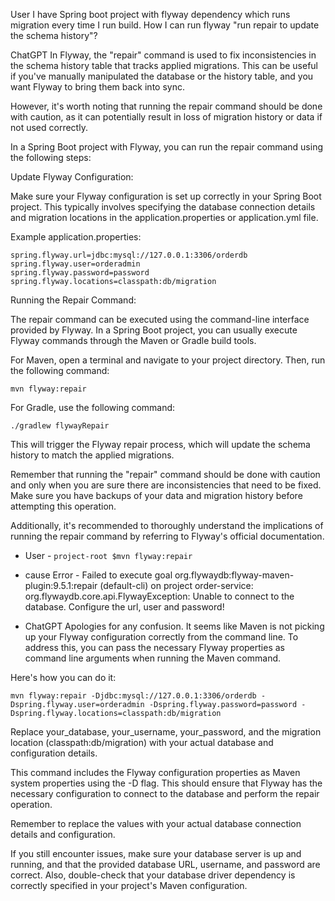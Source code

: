 User
I have Spring boot project with flyway dependency which runs migration every time I run build.
How I can run flyway "run repair to update the schema history"?

ChatGPT
In Flyway, the "repair" command is used to fix inconsistencies in the schema history table that tracks applied migrations.
This can be useful if you've manually manipulated the database or the history table, and you want Flyway to bring them back into sync.

However, it's worth noting that running the repair command should be done with caution, as it can potentially result in loss of migration history or data if not used correctly.

In a Spring Boot project with Flyway, you can run the repair command using the following steps:

Update Flyway Configuration:

Make sure your Flyway configuration is set up correctly in your Spring Boot project.
This typically involves specifying the database connection details and migration locations in the application.properties
or application.yml file.

Example application.properties:

```properties
spring.flyway.url=jdbc:mysql://127.0.0.1:3306/orderdb
spring.flyway.user=orderadmin
spring.flyway.password=password
spring.flyway.locations=classpath:db/migration
```
Running the Repair Command:

The repair command can be executed using the command-line interface provided by Flyway.
In a Spring Boot project, you can usually execute Flyway commands through the Maven or Gradle build tools.

For Maven, open a terminal and navigate to your project directory. Then, run the following command:

`mvn flyway:repair`

For Gradle, use the following command:

`./gradlew flywayRepair`

This will trigger the Flyway repair process, which will update the schema history to match the applied migrations.

Remember that running the "repair" command should be done with caution and only when you are sure there are inconsistencies that need to be fixed.
Make sure you have backups of your data and migration history before attempting this operation.

Additionally, it's recommended to thoroughly understand the implications of running the repair command by referring to Flyway's official documentation.

- User - `project-root $mvn flyway:repair`
- cause Error - Failed to execute goal org.flywaydb:flyway-maven-plugin:9.5.1:repair (default-cli) on project order-service: org.flywaydb.core.api.FlywayException: Unable to connect to the database. Configure the url, user and password!

- ChatGPT Apologies for any confusion. It seems like Maven is not picking up your Flyway configuration correctly from the command line. To address this, you can pass the necessary Flyway properties as command line arguments when running the Maven command.

Here's how you can do it:

`mvn flyway:repair -Djdbc:mysql://127.0.0.1:3306/orderdb -Dspring.flyway.user=orderadmin -Dspring.flyway.password=password -Dspring.flyway.locations=classpath:db/migration`

Replace your_database, your_username, your_password, and the migration location (classpath:db/migration) with your actual database and configuration details.

This command includes the Flyway configuration properties as Maven system properties using the -D flag.
This should ensure that Flyway has the necessary configuration to connect to the database and perform the repair operation.

Remember to replace the values with your actual database connection details and configuration.

If you still encounter issues, make sure your database server is up and running, and that the provided database URL, username, and password are correct.
Also, double-check that your database driver dependency is correctly specified in your project's Maven configuration.